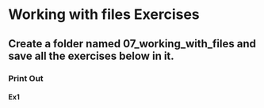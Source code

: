 # Working with files Exercises

## Create a folder named 07_working_with_files and save all the exercises below in it.

### Print Out

#### Ex1 